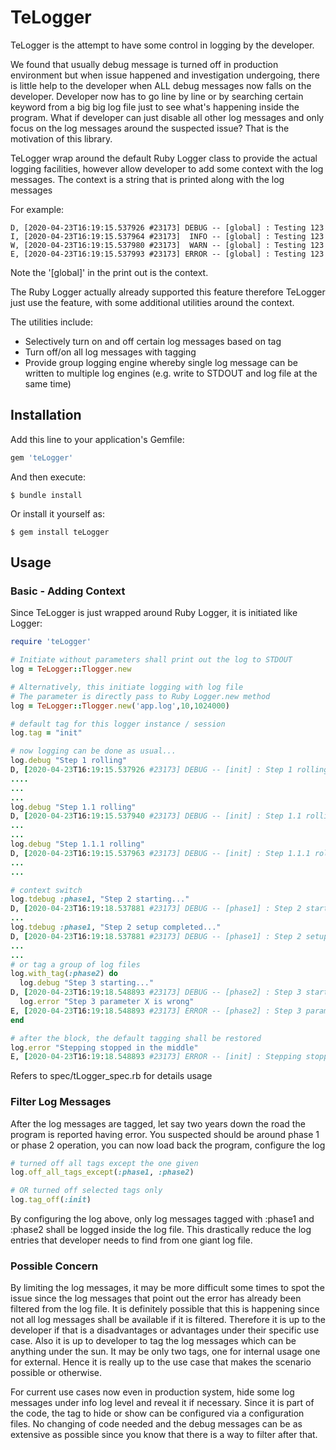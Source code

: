 # TeLogger

TeLogger is the attempt to have some control in logging by the developer.

We found that usually debug message is turned off in production environment but when issue happened and investigation undergoing, there is little help to the developer when ALL debug messages now falls on the developer. Developer now has to go line by line or by searching certain keyword from a big big log file just to see what's happening inside the program. What if developer can just disable all other log messages and only focus on the log messages around the suspected issue? That is the motivation of this library.

TeLogger wrap around the default Ruby Logger class to provide the actual logging facilities, however allow developer to add some context with the log messages. 
The context is a string that is printed along with the log messages

For example:

```console
D, [2020-04-23T16:19:15.537926 #23173] DEBUG -- [global] : Testing 123
I, [2020-04-23T16:19:15.537964 #23173]  INFO -- [global] : Testing 123
W, [2020-04-23T16:19:15.537980 #23173]  WARN -- [global] : Testing 123
E, [2020-04-23T16:19:15.537993 #23173] ERROR -- [global] : Testing 123
```
Note the '[global]' in the print out is the context.

The Ruby Logger actually already supported this feature therefore TeLogger just use the feature, with some additional utilities around the context.

The utilities include:
* Selectively turn on and off certain log messages based on tag
* Turn off/on all log messages with tagging
* Provide group logging engine whereby single log message can be written to multiple log engines (e.g. write to STDOUT and log file at the same time)


## Installation

Add this line to your application's Gemfile:

```ruby
gem 'teLogger'
```

And then execute:

    $ bundle install

Or install it yourself as:

    $ gem install teLogger

## Usage

### Basic - Adding Context

Since TeLogger is just wrapped around Ruby Logger, it is initiated like Logger:

```ruby
require 'teLogger'

# Initiate without parameters shall print out the log to STDOUT
log = TeLogger::Tlogger.new

# Alternatively, this initiate logging with log file
# The parameter is directly pass to Ruby Logger.new method
log = TeLogger::Tlogger.new('app.log',10,1024000)

# default tag for this logger instance / session
log.tag = "init"

# now logging can be done as usual...
log.debug "Step 1 rolling"
D, [2020-04-23T16:19:15.537926 #23173] DEBUG -- [init] : Step 1 rolling  # sample output
....
...
...
log.debug "Step 1.1 rolling"
D, [2020-04-23T16:19:15.537940 #23173] DEBUG -- [init] : Step 1.1 rolling  # sample output
...
...
log.debug "Step 1.1.1 rolling"
D, [2020-04-23T16:19:15.537963 #23173] DEBUG -- [init] : Step 1.1.1 rolling  # sample output
...
...

# context switch
log.tdebug :phase1, "Step 2 starting..."
D, [2020-04-23T16:19:18.537881 #23173] DEBUG -- [phase1] : Step 2 starting...  # sample output
...
log.tdebug :phase1, "Step 2 setup completed..."
D, [2020-04-23T16:19:18.537881 #23173] DEBUG -- [phase1] : Step 2 setup completed...  # sample output
...
...
# or tag a group of log files
log.with_tag(:phase2) do
  log.debug "Step 3 starting..."
D, [2020-04-23T16:19:18.548893 #23173] DEBUG -- [phase2] : Step 3 starting...  # sample output
  log.error "Step 3 parameter X is wrong"
E, [2020-04-23T16:19:18.548893 #23173] ERROR -- [phase2] : Step 3 parameter X is wrong  # sample output
end

# after the block, the default tagging shall be restored
log.error "Stepping stopped in the middle"
E, [2020-04-23T16:19:18.548893 #23173] ERROR -- [init] : Stepping stopped in the middle  # sample output
```

Refers to spec/tLogger\_spec.rb for details usage


### Filter Log Messages

After the log messages are tagged, let say two years down the road the program is reported having error. You suspected should be around phase 1 or phase 2 operation, you can now load back the program, configure the log

```ruby
# turned off all tags except the one given
log.off_all_tags_except(:phase1, :phase2)

# OR turned off selected tags only
log.tag_off(:init)
```
By configuring the log above, only log messages tagged with :phase1 and :phase2 shall be logged inside the log file. This drastically reduce the log entries that developer needs to find from one giant log file.


### Possible Concern

By limiting the log messages, it may be more difficult some times to spot the issue since the log messages that point out the error has already been filtered from the log file. It is definitely possible that this is happening since not all log messages shall be available if it is filtered. Therefore it is up to the developer if that is a disadvantages or advantages under their specific use case. Also it is up to developer to tag the log messages which can be anything under the sun. It may be only two tags, one for internal usage one for external. Hence it is really up to the use case that makes the scenario possible or otherwise.

For current use cases now even in production system, hide some log messages under info log level and reveal it if necessary. Since it is part of the code, the tag to hide or show can be configured via a configuration files. No changing of code needed and the debug messages can be as extensive as possible since you know that there is a way to filter after that.  


